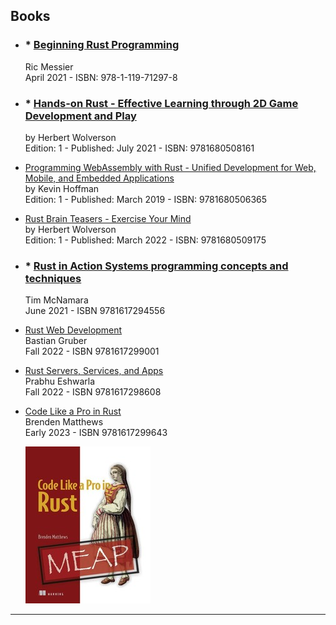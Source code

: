 ## Books

- ### * [**Beginning Rust Programming**](https://www.wiley.com/en-gb/Beginning+Rust+Programming-p-9781119712978)  
    Ric Messier  
    April 2021 - ISBN: 978-1-119-71297-8

- ### * [**Hands-on Rust - Effective Learning through 2D Game Development and Play**](https://pragprog.com/titles/hwrust/hands-on-rust/)  
    by Herbert Wolverson  
    Edition: 1 - Published: July 2021 - ISBN: 9781680508161

- [Programming WebAssembly with Rust - Unified Development for Web, Mobile, and Embedded Applications](https://pragprog.com/titles/khrust/programming-webassembly-with-rust/)  
    by Kevin Hoffman  
    Edition: 1 - Published: March 2019 - ISBN: 9781680506365

- [Rust Brain Teasers - Exercise Your Mind](https://pragprog.com/titles/hwrustbrain/rust-brain-teasers/)  
    by Herbert Wolverson  
    Edition: 1 - Published: March 2022 - ISBN: 9781680509175

- ### * [**Rust in Action Systems programming concepts and techniques**](https://www.manning.com/books/rust-in-action)  
    Tim McNamara  
    June 2021 - ISBN 9781617294556 

- [Rust Web Development](https://www.manning.com/books/rust-web-development?query=rust)  
    Bastian Gruber  
    Fall 2022 - ISBN 9781617299001

- [Rust Servers, Services, and Apps](https://www.manning.com/books/rust-servers-services-and-apps?query=rust)  
    Prabhu Eshwarla  
    Fall 2022 - ISBN 9781617298608

- [Code Like a Pro in Rust](https://www.manning.com/books/code-like-a-pro-in-rust?query=rust)  
    Brenden Matthews  
    Early 2023 - ISBN 9781617299643

    ![](images/Code_Like_a_Pro_in_Rust_200x.jpg)

---